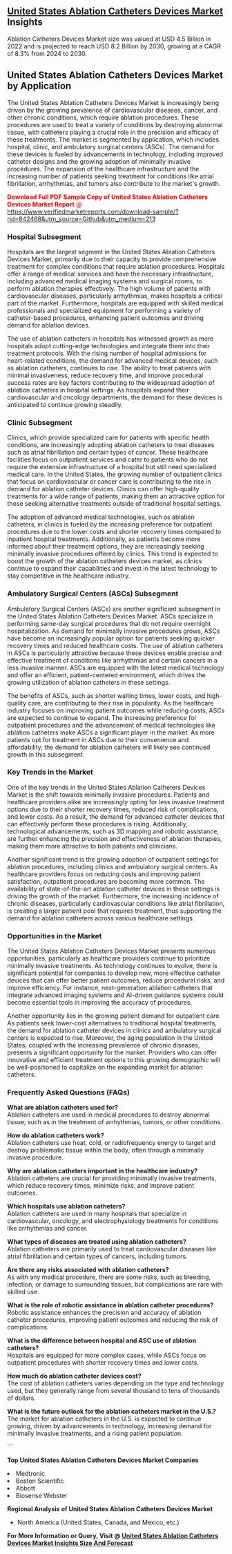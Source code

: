<h2><a href="https://www.verifiedmarketreports.com/download-sample/?rid=842468&amp;utm_source=Github&amp;utm_medium=213" target="_blank">United States Ablation Catheters Devices Market</a> Insights</h2><p>Ablation Catheters Devices Market size was valued at USD 4.5 Billion in 2022 and is projected to reach USD 8.2 Billion by 2030, growing at a CAGR of 8.3% from 2024 to 2030.</p><p><h2>United States Ablation Catheters Devices Market by Application</h2><p>The United States Ablation Catheters Devices Market is increasingly being driven by the growing prevalence of cardiovascular diseases, cancer, and other chronic conditions, which require ablation procedures. These procedures are used to treat a variety of conditions by destroying abnormal tissue, with catheters playing a crucial role in the precision and efficacy of these treatments. The market is segmented by application, which includes hospital, clinic, and ambulatory surgical centers (ASCs). The demand for these devices is fueled by advancements in technology, including improved catheter designs and the growing adoption of minimally invasive procedures. The expansion of the healthcare infrastructure and the increasing number of patients seeking treatment for conditions like atrial fibrillation, arrhythmias, and tumors also contribute to the market's growth. <p><span class=""><span style="color: #ff0000;"><strong>Download Full PDF Sample Copy of United States Ablation Catheters Devices Market Report</strong> @ </span><a href="https://www.verifiedmarketreports.com/download-sample/?rid=842468&amp;utm_source=Github&amp;utm_medium=213" target="_blank">https://www.verifiedmarketreports.com/download-sample/?rid=842468&amp;utm_source=Github&amp;utm_medium=213</a></span></p></p><h3>Hospital Subsegment</h3><p>Hospitals are the largest segment in the United States Ablation Catheters Devices Market, primarily due to their capacity to provide comprehensive treatment for complex conditions that require ablation procedures. Hospitals offer a range of medical services and have the necessary infrastructure, including advanced medical imaging systems and surgical rooms, to perform ablation therapies effectively. The high volume of patients with cardiovascular diseases, particularly arrhythmias, makes hospitals a critical part of the market. Furthermore, hospitals are equipped with skilled medical professionals and specialized equipment for performing a variety of catheter-based procedures, enhancing patient outcomes and driving demand for ablation devices.</p><p>The use of ablation catheters in hospitals has witnessed growth as more hospitals adopt cutting-edge technologies and integrate them into their treatment protocols. With the rising number of hospital admissions for heart-related conditions, the demand for advanced medical devices, such as ablation catheters, continues to rise. The ability to treat patients with minimal invasiveness, reduce recovery time, and improve procedural success rates are key factors contributing to the widespread adoption of ablation catheters in hospital settings. As hospitals expand their cardiovascular and oncology departments, the demand for these devices is anticipated to continue growing steadily.</p><h3>Clinic Subsegment</h3><p>Clinics, which provide specialized care for patients with specific health conditions, are increasingly adopting ablation catheters to treat diseases such as atrial fibrillation and certain types of cancer. These healthcare facilities focus on outpatient services and cater to patients who do not require the extensive infrastructure of a hospital but still need specialized medical care. In the United States, the growing number of outpatient clinics that focus on cardiovascular or cancer care is contributing to the rise in demand for ablation catheter devices. Clinics can offer high-quality treatments for a wide range of patients, making them an attractive option for those seeking alternative treatments outside of traditional hospital settings.</p><p>The adoption of advanced medical technologies, such as ablation catheters, in clinics is fueled by the increasing preference for outpatient procedures due to the lower costs and shorter recovery times compared to inpatient hospital treatments. Additionally, as patients become more informed about their treatment options, they are increasingly seeking minimally invasive procedures offered by clinics. This trend is expected to boost the growth of the ablation catheters devices market, as clinics continue to expand their capabilities and invest in the latest technology to stay competitive in the healthcare industry.</p><h3>Ambulatory Surgical Centers (ASCs) Subsegment</h3><p>Ambulatory Surgical Centers (ASCs) are another significant subsegment in the United States Ablation Catheters Devices Market. ASCs specialize in performing same-day surgical procedures that do not require overnight hospitalization. As demand for minimally invasive procedures grows, ASCs have become an increasingly popular option for patients seeking quicker recovery times and reduced healthcare costs. The use of ablation catheters in ASCs is particularly attractive because these devices enable precise and effective treatment of conditions like arrhythmias and certain cancers in a less invasive manner. ASCs are equipped with the latest medical technology and offer an efficient, patient-centered environment, which drives the growing utilization of ablation catheters in these settings.</p><p>The benefits of ASCs, such as shorter waiting times, lower costs, and high-quality care, are contributing to their rise in popularity. As the healthcare industry focuses on improving patient outcomes while reducing costs, ASCs are expected to continue to expand. The increasing preference for outpatient procedures and the advancement of medical technologies like ablation catheters make ASCs a significant player in the market. As more patients opt for treatment in ASCs due to their convenience and affordability, the demand for ablation catheters will likely see continued growth in this subsegment.</p><h3>Key Trends in the Market</h3><p>One of the key trends in the United States Ablation Catheters Devices Market is the shift towards minimally invasive procedures. Patients and healthcare providers alike are increasingly opting for less invasive treatment options due to their shorter recovery times, reduced risk of complications, and lower costs. As a result, the demand for advanced catheter devices that can effectively perform these procedures is rising. Additionally, technological advancements, such as 3D mapping and robotic assistance, are further enhancing the precision and effectiveness of ablation therapies, making them more attractive to both patients and clinicians.</p><p>Another significant trend is the growing adoption of outpatient settings for ablation procedures, including clinics and ambulatory surgical centers. As healthcare providers focus on reducing costs and improving patient satisfaction, outpatient procedures are becoming more common. The availability of state-of-the-art ablation catheter devices in these settings is driving the growth of the market. Furthermore, the increasing incidence of chronic diseases, particularly cardiovascular conditions like atrial fibrillation, is creating a larger patient pool that requires treatment, thus supporting the demand for ablation catheters across various healthcare settings.</p><h3>Opportunities in the Market</h3><p>The United States Ablation Catheters Devices Market presents numerous opportunities, particularly as healthcare providers continue to prioritize minimally invasive treatments. As technology continues to evolve, there is significant potential for companies to develop new, more effective catheter devices that can offer better patient outcomes, reduce procedural risks, and improve efficiency. For instance, next-generation ablation catheters that integrate advanced imaging systems and AI-driven guidance systems could become essential tools in improving the accuracy of procedures.</p><p>Another opportunity lies in the growing patient demand for outpatient care. As patients seek lower-cost alternatives to traditional hospital treatments, the demand for ablation catheter devices in clinics and ambulatory surgical centers is expected to rise. Moreover, the aging population in the United States, coupled with the increasing prevalence of chronic diseases, presents a significant opportunity for the market. Providers who can offer innovative and efficient treatment options to this growing demographic will be well-positioned to capitalize on the expanding market for ablation catheters.</p><h3>Frequently Asked Questions (FAQs)</h3><p><b>What are ablation catheters used for?</b><br>Ablation catheters are used in medical procedures to destroy abnormal tissue, such as in the treatment of arrhythmias, tumors, or other conditions.</p><p><b>How do ablation catheters work?</b><br>Ablation catheters use heat, cold, or radiofrequency energy to target and destroy problematic tissue within the body, often through a minimally invasive procedure.</p><p><b>Why are ablation catheters important in the healthcare industry?</b><br>Ablation catheters are crucial for providing minimally invasive treatments, which reduce recovery times, minimize risks, and improve patient outcomes.</p><p><b>Which hospitals use ablation catheters?</b><br>Ablation catheters are used in many hospitals that specialize in cardiovascular, oncology, and electrophysiology treatments for conditions like arrhythmias and cancer.</p><p><b>What types of diseases are treated using ablation catheters?</b><br>Ablation catheters are primarily used to treat cardiovascular diseases like atrial fibrillation and certain types of cancers, including tumors.</p><p><b>Are there any risks associated with ablation catheters?</b><br>As with any medical procedure, there are some risks, such as bleeding, infection, or damage to surrounding tissues, but complications are rare with skilled use.</p><p><b>What is the role of robotic assistance in ablation catheter procedures?</b><br>Robotic assistance enhances the precision and accuracy of ablation catheter procedures, improving patient outcomes and reducing the risk of complications.</p><p><b>What is the difference between hospital and ASC use of ablation catheters?</b><br>Hospitals are equipped for more complex cases, while ASCs focus on outpatient procedures with shorter recovery times and lower costs.</p><p><b>How much do ablation catheter devices cost?</b><br>The cost of ablation catheters varies depending on the type and technology used, but they generally range from several thousand to tens of thousands of dollars.</p><p><b>What is the future outlook for the ablation catheters market in the U.S.?</b><br>The market for ablation catheters in the U.S. is expected to continue growing, driven by advancements in technology, increasing demand for minimally invasive treatments, and a rising patient population.</p>```</p><p><strong>Top United States Ablation Catheters Devices Market Companies</strong></p><div data-test-id=""><p><li>Medtronic</li><li> Boston Scientific</li><li> Abbott</li><li> Biosense Webster</li></p><div><strong>Regional Analysis of&nbsp;United States Ablation Catheters Devices Market</strong></div><ul><li dir="ltr"><p dir="ltr">North America&nbsp;(United States, Canada, and Mexico, etc.)</p></li></ul><p><strong>For More Information or Query, Visit @&nbsp;</strong><strong><a href="https://www.verifiedmarketreports.com/product/ablation-catheters-devices-market/?utm_source=Github&amp;utm_medium=213" target="_blank">United States Ablation Catheters Devices Market Insights Size And Forecast</a></strong></p></div>
